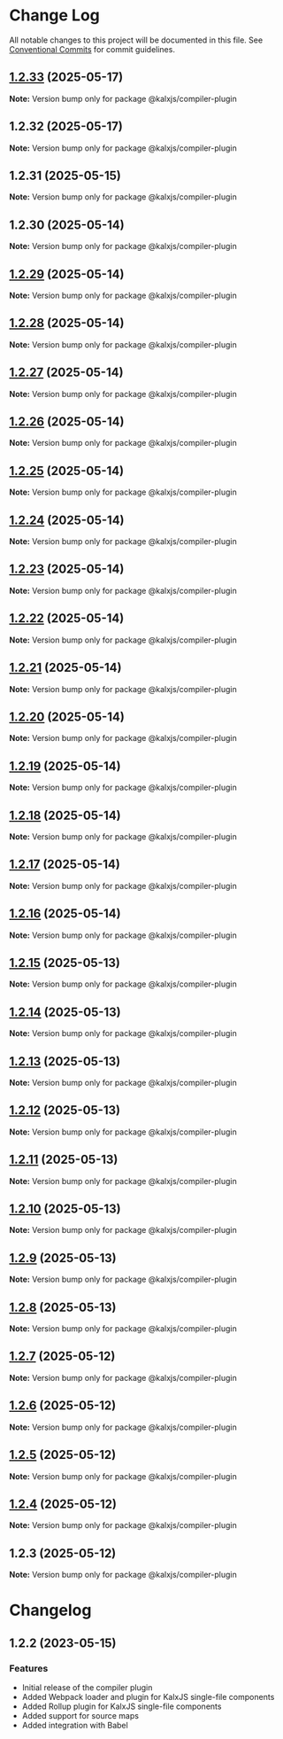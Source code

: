 # Change Log

All notable changes to this project will be documented in this file.
See [Conventional Commits](https://conventionalcommits.org) for commit guidelines.

## [1.2.33](https://github.com/Odeneho-Calculus/kalxjs/compare/@kalxjs/compiler-plugin@1.2.32...@kalxjs/compiler-plugin@1.2.33) (2025-05-17)

**Note:** Version bump only for package @kalxjs/compiler-plugin

## 1.2.32 (2025-05-17)

**Note:** Version bump only for package @kalxjs/compiler-plugin

## 1.2.31 (2025-05-15)

**Note:** Version bump only for package @kalxjs/compiler-plugin

## 1.2.30 (2025-05-14)

**Note:** Version bump only for package @kalxjs/compiler-plugin

## [1.2.29](https://github.com/Odeneho-Calculus/kalxjs/compare/@kalxjs/compiler-plugin@1.2.28...@kalxjs/compiler-plugin@1.2.29) (2025-05-14)

**Note:** Version bump only for package @kalxjs/compiler-plugin

## [1.2.28](https://github.com/Odeneho-Calculus/kalxjs/compare/@kalxjs/compiler-plugin@1.2.27...@kalxjs/compiler-plugin@1.2.28) (2025-05-14)

**Note:** Version bump only for package @kalxjs/compiler-plugin

## [1.2.27](https://github.com/Odeneho-Calculus/kalxjs/compare/@kalxjs/compiler-plugin@1.2.26...@kalxjs/compiler-plugin@1.2.27) (2025-05-14)

**Note:** Version bump only for package @kalxjs/compiler-plugin

## [1.2.26](https://github.com/Odeneho-Calculus/kalxjs/compare/@kalxjs/compiler-plugin@1.2.18...@kalxjs/compiler-plugin@1.2.26) (2025-05-14)

**Note:** Version bump only for package @kalxjs/compiler-plugin

## [1.2.25](https://github.com/Odeneho-Calculus/kalxjs/compare/@kalxjs/compiler-plugin@1.2.18...@kalxjs/compiler-plugin@1.2.25) (2025-05-14)

**Note:** Version bump only for package @kalxjs/compiler-plugin

## [1.2.24](https://github.com/Odeneho-Calculus/kalxjs/compare/@kalxjs/compiler-plugin@1.2.18...@kalxjs/compiler-plugin@1.2.24) (2025-05-14)

**Note:** Version bump only for package @kalxjs/compiler-plugin

## [1.2.23](https://github.com/Odeneho-Calculus/kalxjs/compare/@kalxjs/compiler-plugin@1.2.18...@kalxjs/compiler-plugin@1.2.23) (2025-05-14)

**Note:** Version bump only for package @kalxjs/compiler-plugin

## [1.2.22](https://github.com/Odeneho-Calculus/kalxjs/compare/@kalxjs/compiler-plugin@1.2.18...@kalxjs/compiler-plugin@1.2.22) (2025-05-14)

**Note:** Version bump only for package @kalxjs/compiler-plugin

## [1.2.21](https://github.com/Odeneho-Calculus/kalxjs/compare/@kalxjs/compiler-plugin@1.2.18...@kalxjs/compiler-plugin@1.2.21) (2025-05-14)

**Note:** Version bump only for package @kalxjs/compiler-plugin

## [1.2.20](https://github.com/Odeneho-Calculus/kalxjs/compare/@kalxjs/compiler-plugin@1.2.18...@kalxjs/compiler-plugin@1.2.20) (2025-05-14)

**Note:** Version bump only for package @kalxjs/compiler-plugin

## [1.2.19](https://github.com/Odeneho-Calculus/kalxjs/compare/@kalxjs/compiler-plugin@1.2.18...@kalxjs/compiler-plugin@1.2.19) (2025-05-14)

**Note:** Version bump only for package @kalxjs/compiler-plugin

## [1.2.18](https://github.com/Odeneho-Calculus/kalxjs/compare/@kalxjs/compiler-plugin@1.2.17...@kalxjs/compiler-plugin@1.2.18) (2025-05-14)

**Note:** Version bump only for package @kalxjs/compiler-plugin

## [1.2.17](https://github.com/Odeneho-Calculus/kalxjs/compare/@kalxjs/compiler-plugin@1.2.16...@kalxjs/compiler-plugin@1.2.17) (2025-05-14)

**Note:** Version bump only for package @kalxjs/compiler-plugin

## [1.2.16](https://github.com/Odeneho-Calculus/kalxjs/compare/@kalxjs/compiler-plugin@1.2.15...@kalxjs/compiler-plugin@1.2.16) (2025-05-14)

**Note:** Version bump only for package @kalxjs/compiler-plugin

## [1.2.15](https://github.com/Odeneho-Calculus/kalxjs/compare/@kalxjs/compiler-plugin@1.2.14...@kalxjs/compiler-plugin@1.2.15) (2025-05-13)

**Note:** Version bump only for package @kalxjs/compiler-plugin

## [1.2.14](https://github.com/Odeneho-Calculus/kalxjs/compare/@kalxjs/compiler-plugin@1.2.13...@kalxjs/compiler-plugin@1.2.14) (2025-05-13)

**Note:** Version bump only for package @kalxjs/compiler-plugin

## [1.2.13](https://github.com/Odeneho-Calculus/kalxjs/compare/@kalxjs/compiler-plugin@1.2.12...@kalxjs/compiler-plugin@1.2.13) (2025-05-13)

**Note:** Version bump only for package @kalxjs/compiler-plugin

## [1.2.12](https://github.com/Odeneho-Calculus/kalxjs/compare/@kalxjs/compiler-plugin@1.2.11...@kalxjs/compiler-plugin@1.2.12) (2025-05-13)

**Note:** Version bump only for package @kalxjs/compiler-plugin

## [1.2.11](https://github.com/Odeneho-Calculus/kalxjs/compare/@kalxjs/compiler-plugin@1.2.10...@kalxjs/compiler-plugin@1.2.11) (2025-05-13)

**Note:** Version bump only for package @kalxjs/compiler-plugin

## [1.2.10](https://github.com/Odeneho-Calculus/kalxjs/compare/@kalxjs/compiler-plugin@1.2.9...@kalxjs/compiler-plugin@1.2.10) (2025-05-13)

**Note:** Version bump only for package @kalxjs/compiler-plugin

## [1.2.9](https://github.com/Odeneho-Calculus/kalxjs/compare/@kalxjs/compiler-plugin@1.2.8...@kalxjs/compiler-plugin@1.2.9) (2025-05-13)

**Note:** Version bump only for package @kalxjs/compiler-plugin

## [1.2.8](https://github.com/Odeneho-Calculus/kalxjs/compare/@kalxjs/compiler-plugin@1.2.7...@kalxjs/compiler-plugin@1.2.8) (2025-05-13)

**Note:** Version bump only for package @kalxjs/compiler-plugin

## [1.2.7](https://github.com/Odeneho-Calculus/kalxjs/compare/@kalxjs/compiler-plugin@1.2.6...@kalxjs/compiler-plugin@1.2.7) (2025-05-12)

**Note:** Version bump only for package @kalxjs/compiler-plugin

## [1.2.6](https://github.com/Odeneho-Calculus/kalxjs/compare/@kalxjs/compiler-plugin@1.2.5...@kalxjs/compiler-plugin@1.2.6) (2025-05-12)

**Note:** Version bump only for package @kalxjs/compiler-plugin

## [1.2.5](https://github.com/Odeneho-Calculus/kalxjs/compare/@kalxjs/compiler-plugin@1.2.4...@kalxjs/compiler-plugin@1.2.5) (2025-05-12)

**Note:** Version bump only for package @kalxjs/compiler-plugin

## [1.2.4](https://github.com/Odeneho-Calculus/kalxjs/compare/@kalxjs/compiler-plugin@1.2.3...@kalxjs/compiler-plugin@1.2.4) (2025-05-12)

**Note:** Version bump only for package @kalxjs/compiler-plugin

## 1.2.3 (2025-05-12)

**Note:** Version bump only for package @kalxjs/compiler-plugin

# Changelog

## 1.2.2 (2023-05-15)

### Features

- Initial release of the compiler plugin
- Added Webpack loader and plugin for KalxJS single-file components
- Added Rollup plugin for KalxJS single-file components
- Added support for source maps
- Added integration with Babel
